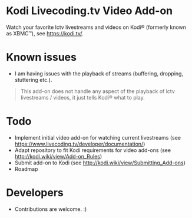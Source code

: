 # Kodi Livecoding.tv Video Add-on

Watch your favorite lctv livestreams and videos on Kodi® (formerly known as XBMC™), see https://kodi.tv/.


# Known issues

* I am having issues with the playback of streams (buffering, dropping, stuttering etc.).

> This add-on does not handle any aspect of the playback of lctv livestreams / videos, it just tells Kodi® what to play.

# Todo

* Implement initial video add-on for watching current livestreams (see https://www.livecoding.tv/developer/documentation/)
* Adapt repository to fit Kodi requirements for video add-ons (see http://kodi.wiki/view/Add-on_Rules)
* Submit add-on to Kodi (see http://kodi.wiki/view/Submitting_Add-ons)
* Roadmap


# Developers

* Contributions are welcome. :)
